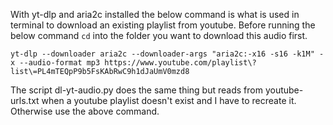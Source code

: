 With yt-dlp and aria2c installed the below command is what is used in terminal to download an existing playlist from youtube. Before running the below command `cd` into the folder you want to download this audio first.

`yt-dlp --downloader aria2c --downloader-args "aria2c:-x16 -s16 -k1M" -x --audio-format mp3 https://www.youtube.com/playlist\?list\=PL4mTEQpP9b5FsKAbRwC9h1dJaUmV0mzd8`

The script dl-yt-audio.py does the same thing but reads from youtube-urls.txt when a youtube playlist doesn't exist and I have to recreate it. Otherwise use the above command.
